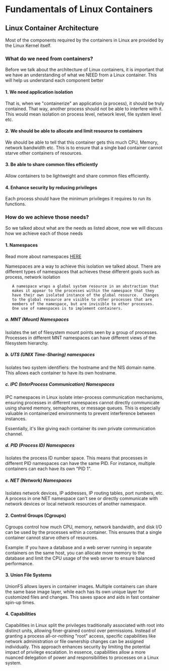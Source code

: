 # Fundamentals of Linux Containers

## Linux Container Architecture

Most of the components required by the containers in Linux are provided by the Linux
Kernel itself. 

### What do we need from containers?

Before we talk about the architecture of Linux containers, it is important that we 
have an understanding of what we NEED from a Linux container. This will help us 
understand each component better

#### 1. We need application isolation

That is, when we "containerize" an application (a process), it should be truly contained.
That way, another process should not be able to interfere with it. This would mean
isolation on process level, network level, file system level etc. 


#### 2. We should be able to allocate and limit resource to containers

We should be able to tell that this container gets this much CPU, Memory, network bandwidth etc.
This is to ensure that a single bad container cannot starve other containers of resources.


#### 3. Be able to share common files efficiently

Allow containers to be lightweight and share common files efficiently.

#### 4. Enhance security by reducing privileges

Each process should have the minimum privileges it requires to run its functions.

### How do we achieve those needs?

So we talked about what are the needs as listed above, now we will discuss how we 
achieve each of those needs

#### 1. Namespaces

Read more about namespaces [HERE](https://man7.org/linux/man-pages/man7/namespaces.7.html)

Namespaces are a way to achieve this isolation we talked about. There are different
types of namespaces that achieves these different goals such as process, network isolation

       A namespace wraps a global system resource in an abstraction that
       makes it appear to the processes within the namespace that they
       have their own isolated instance of the global resource.  Changes
       to the global resource are visible to other processes that are
       members of the namespace, but are invisible to other processes.
       One use of namespaces is to implement containers.

##### a. MNT (Mount) Namespaces

Isolates the set of filesystem mount points seen by a group of processes.
Processes in different MNT namespaces can have different views of the filesystem hierarchy.

##### b. UTS (UNIX Time-Sharing) namespaces 

Isolates two system identifiers: the hostname and the NIS domain name.
This allows each container to have its own hostname.

##### c. IPC (InterProcess Communication) Namespaces

IPC namespaces in Linux isolate inter-process communication mechanisms, ensuring 
processes in different namespaces cannot directly communicate using shared memory, 
semaphores, or message queues. 
This is especially valuable in containerized environments to prevent interference 
between instances. 

Essentially, it's like giving each container its own private communication channel.

##### d. PID (Process ID) Namespaces

Isolates the process ID number space. This means that processes in different PID 
namespaces can have the same PID. For instance, multiple containers can each have 
its own "PID 1".

##### e. NET (Network) Namespaces

Isolates network devices, IP addresses, IP routing tables, port numbers, etc. 
A process in one NET namespace can't see or directly communicate with network 
devices or local network resources of another namespace.

#### 2. Control Groups (Cgroups)

Cgroups control how much CPU, memory, network bandwidth, and disk I/O can be used by the processes within a container. This ensures that a single container cannot starve others of resources.

Example: If you have a database and a web server running in separate containers on the same host, you can allocate more memory to the database and limit the CPU usage of the web server to ensure balanced performance.


#### 3. Union File Systems

UnionFS allows layers in container images. Multiple containers can share the same base image layer, while each has its own unique layer for customized files and changes. This saves space and aids in fast container spin-up times.

#### 4. Capabilities

Capabilities in Linux split the privileges traditionally associated with root into distinct units, allowing finer-grained control over permissions. Instead of granting a process all-or-nothing "root" access, specific capabilities like network administration or file ownership changes can be assigned individually. This approach enhances security by limiting the potential impact of privilege escalation. In essence, capabilities allow a more nuanced delegation of power and responsibilities to processes on a Linux system.

